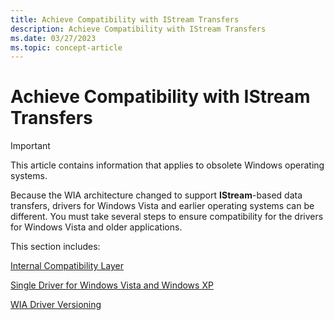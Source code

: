 ```yaml
---
title: Achieve Compatibility with IStream Transfers
description: Achieve Compatibility with IStream Transfers
ms.date: 03/27/2023
ms.topic: concept-article
---
```


# Achieve Compatibility with IStream Transfers

> [!IMPORTANT]
> This article contains information that applies to obsolete Windows operating systems.

Because the WIA architecture changed to support **IStream**-based data transfers, drivers for Windows Vista and earlier operating systems can be different. You must take several steps to ensure compatibility for the drivers for Windows Vista and older applications.

This section includes:

[Internal Compatibility Layer](internal-compatibility-layer.md)

[Single Driver for Windows Vista and Windows XP](single-driver-for-windows-vista-and-windows-xp.md)

[WIA Driver Versioning](wia-driver-versioning.md)
